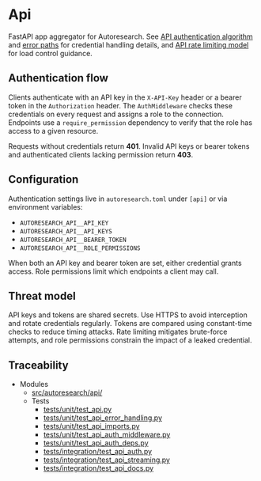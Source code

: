 # Api

FastAPI app aggregator for Autoresearch. See [API authentication
algorithm](../algorithms/api_authentication.md) and
[error paths](../algorithms/api_auth_error_paths.md) for credential handling
details, and [API rate limiting
model](../algorithms/api_rate_limiting.md) for load control guidance.

## Authentication flow

Clients authenticate with an API key in the `X-API-Key` header or a bearer
token in the `Authorization` header. The `AuthMiddleware` checks these
credentials on every request and assigns a role to the connection. Endpoints
use a `require_permission` dependency to verify that the role has access to a
given resource.

Requests without credentials return **401**. Invalid API keys or bearer
tokens and authenticated clients lacking permission return **403**.

## Configuration

Authentication settings live in `autoresearch.toml` under `[api]` or via
environment variables:

- `AUTORESEARCH_API__API_KEY`
- `AUTORESEARCH_API__API_KEYS`
- `AUTORESEARCH_API__BEARER_TOKEN`
- `AUTORESEARCH_API__ROLE_PERMISSIONS`

When both an API key and bearer token are set, either credential grants
access. Role permissions limit which endpoints a client may call.

## Threat model

API keys and tokens are shared secrets. Use HTTPS to avoid interception and
rotate credentials regularly. Tokens are compared using constant-time checks to
reduce timing attacks. Rate limiting mitigates brute-force attempts, and role
permissions constrain the impact of a leaked credential.

## Traceability

- Modules
  - [src/autoresearch/api/][m1]
  - Tests
    - [tests/unit/test_api.py][t1]
    - [tests/unit/test_api_error_handling.py][t2]
    - [tests/unit/test_api_imports.py][t3]
    - [tests/unit/test_api_auth_middleware.py][t4]
    - [tests/unit/test_api_auth_deps.py][t5]
    - [tests/integration/test_api_auth.py][t6]
    - [tests/integration/test_api_streaming.py][t7]
    - [tests/integration/test_api_docs.py][t8]

[m1]: ../../src/autoresearch/api/
[t1]: ../../tests/unit/test_api.py
[t2]: ../../tests/unit/test_api_error_handling.py
[t3]: ../../tests/unit/test_api_imports.py
[t4]: ../../tests/unit/test_api_auth_middleware.py
[t5]: ../../tests/unit/test_api_auth_deps.py
[t6]: ../../tests/integration/test_api_auth.py
[t7]: ../../tests/integration/test_api_streaming.py
[t8]: ../../tests/integration/test_api_docs.py
